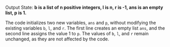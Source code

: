 Output State: **b is a list of n positive integers, l is n, r is -1, ans is an empty list, p is 1.**

The code initializes two new variables, `ans` and `p`, without modifying the existing variables `b`, `l`, and `r`. The first line creates an empty list `ans`, and the second line assigns the value 1 to `p`. The values of `b`, `l`, and `r` remain unchanged, as they are not affected by the code.